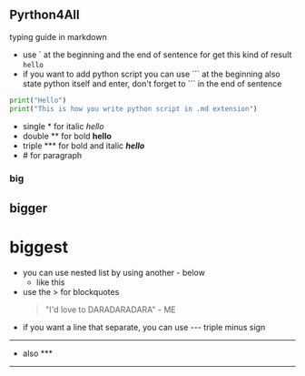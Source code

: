 ## Pyrthon4All

typing guide in markdown 
- use \` at the beginning and the end of sentence for get this kind of result `hello`
- if you want to add python script you can use \``` at the beginning also state python itself and enter, don't forget to \``` in the end of sentence
```python
print("Hello")
print("This is how you write python script in .md extension")
```
- single \* for italic *hello*
- double \** for bold **hello**
- triple \*** for bold and italic ***hello***
- \# for paragraph
### big
## bigger
# biggest
- you can use nested list by using another \- below
  - like this 
- use the \> for blockquotes
  > "I'd love to DARADARADARA" - ME
- if you want a line that separate, you can use \--- triple minus sign
---
- also \***
***

